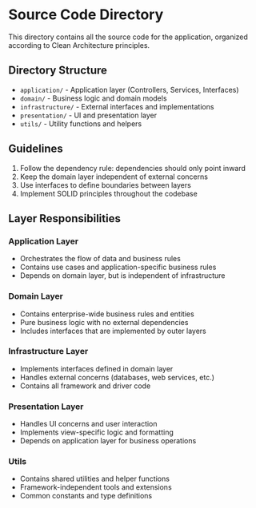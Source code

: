 # Source Code Directory

This directory contains all the source code for the application, organized according to Clean Architecture principles.

## Directory Structure

- `application/` - Application layer (Controllers, Services, Interfaces)
- `domain/` - Business logic and domain models
- `infrastructure/` - External interfaces and implementations
- `presentation/` - UI and presentation layer
- `utils/` - Utility functions and helpers

## Guidelines

1. Follow the dependency rule: dependencies should only point inward
2. Keep the domain layer independent of external concerns
3. Use interfaces to define boundaries between layers
4. Implement SOLID principles throughout the codebase

## Layer Responsibilities

### Application Layer
- Orchestrates the flow of data and business rules
- Contains use cases and application-specific business rules
- Depends on domain layer, but is independent of infrastructure

### Domain Layer
- Contains enterprise-wide business rules and entities
- Pure business logic with no external dependencies
- Includes interfaces that are implemented by outer layers

### Infrastructure Layer
- Implements interfaces defined in domain layer
- Handles external concerns (databases, web services, etc.)
- Contains all framework and driver code

### Presentation Layer
- Handles UI concerns and user interaction
- Implements view-specific logic and formatting
- Depends on application layer for business operations

### Utils
- Contains shared utilities and helper functions
- Framework-independent tools and extensions
- Common constants and type definitions
